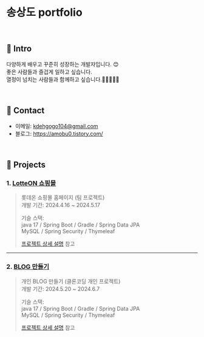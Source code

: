 # 송상도 portfolio
> 

</br>

## 📌 Intro
다양하게 배우고 꾸준히 성장하는 개발자입니다. 😊</br>
좋은 사람들과 즐겁게 일하고 싶습니다. </br>
열정이 넘치는 사람들과 함께하고 싶습니다.👨🏿‍🤝‍👨🏿

</br>

## 📌 Contact
- 이메일: kdehgogo104@gmail.com
- 블로그: https://amobu0.tistory.com/

</br>

## 📌 Projects
### 1. [LotteON 쇼핑몰](https://github.com/green-lotte2/lotteon-team4)
>롯데온 쇼핑몰 홈페이지 (팀 프로젝트)</br>
>개발 기간: 2024.4.16 ~ 2024.5.17
>
>기슬 스택: </br>
>java 17 / Spring Boot / Gradle / Spring Data JPA </br>
>MySQL / Spring Security / Thymeleaf
>
>[프로젝트 상세 설명](https://github.com/green-lotte2/lotteon-team4) 참고
>
---
### 2. [BLOG 만들기](https://github.com/Amobu0/blog)
>개인 BLOG 만들기 (클론코딩 개인 프로젝트)</br>
>개발 기간: 2024.5.20 ~ 2024.6.7
>
>기슬 스택: </br>
>java 17 / Spring Boot / Gradle / Spring Data JPA </br>
>MySQL / Spring Security / Thymeleaf
>
>[프로젝트 상세 설명](https://github.com/Amobu0/blog) 참고
>
